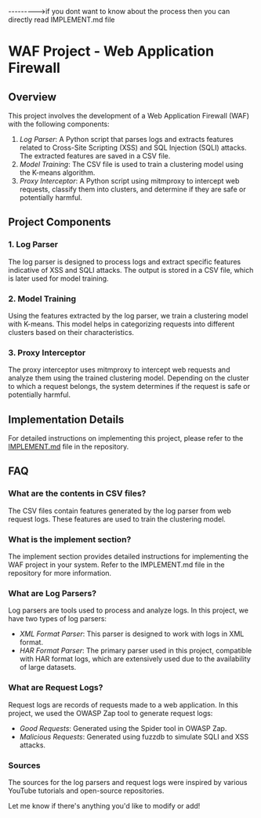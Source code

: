 --------->if you dont want to know about the process then you can directly read IMPLEMENT.md file



# WAF Project - Web Application Firewall

## Overview

This project involves the development of a Web Application Firewall (WAF) with the following components:

1. *Log Parser*: A Python script that parses logs and extracts features related to Cross-Site Scripting (XSS) and SQL Injection (SQLI) attacks. The extracted features are saved in a CSV file.
2. *Model Training*: The CSV file is used to train a clustering model using the K-means algorithm.
3. *Proxy Interceptor*: A Python script using mitmproxy to intercept web requests, classify them into clusters, and determine if they are safe or potentially harmful.

## Project Components

### 1. Log Parser

The log parser is designed to process logs and extract specific features indicative of XSS and SQLI attacks. The output is stored in a CSV file, which is later used for model training.

### 2. Model Training

Using the features extracted by the log parser, we train a clustering model with K-means. This model helps in categorizing requests into different clusters based on their characteristics.

### 3. Proxy Interceptor

The proxy interceptor uses mitmproxy to intercept web requests and analyze them using the trained clustering model. Depending on the cluster to which a request belongs, the system determines if the request is safe or potentially harmful.

## Implementation Details

For detailed instructions on implementing this project, please refer to the [IMPLEMENT.md](implement.md) file in the repository.

## FAQ

### What are the contents in CSV files?

The CSV files contain features generated by the log parser from web request logs. These features are used to train the clustering model.

### What is the implement section?

The implement section provides detailed instructions for implementing the WAF project in your system. Refer to the IMPLEMENT.md file in the repository for more information.

### What are Log Parsers?

Log parsers are tools used to process and analyze logs. In this project, we have two types of log parsers:
- *XML Format Parser*: This parser is designed to work with logs in XML format.
- *HAR Format Parser*: The primary parser used in this project, compatible with HAR format logs, which are extensively used due to the availability of large datasets.

### What are Request Logs?

Request logs are records of requests made to a web application. In this project, we used the OWASP Zap tool to generate request logs:
- *Good Requests*: Generated using the Spider tool in OWASP Zap.
- *Malicious Requests*: Generated using fuzzdb to simulate SQLI and XSS attacks.

### Sources

The sources for the log parsers and request logs were inspired by various YouTube tutorials and open-source repositories.



Let me know if there's anything you'd like to modify or add!
